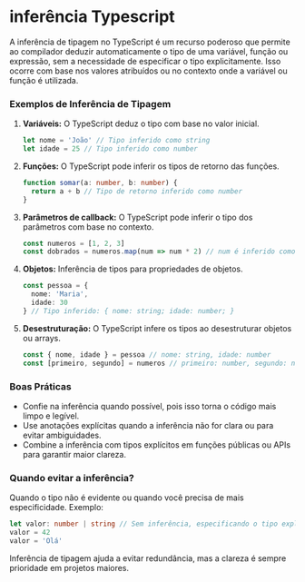 # inferência Typescript

A inferência de tipagem no TypeScript é um recurso poderoso que permite ao compilador deduzir automaticamente o tipo de uma variável, função ou expressão, sem a necessidade de especificar o tipo explicitamente. Isso ocorre com base nos valores atribuídos ou no contexto onde a variável ou função é utilizada.

### Exemplos de Inferência de Tipagem

1. **Variáveis:**
   O TypeScript deduz o tipo com base no valor inicial.

   ```typescript
   let nome = 'João' // Tipo inferido como string
   let idade = 25 // Tipo inferido como number
   ```

2. **Funções:**
   O TypeScript pode inferir os tipos de retorno das funções.

   ```typescript
   function somar(a: number, b: number) {
     return a + b // Tipo de retorno inferido como number
   }
   ```

3. **Parâmetros de callback:**
   O TypeScript pode inferir o tipo dos parâmetros com base no contexto.

   ```typescript
   const numeros = [1, 2, 3]
   const dobrados = numeros.map(num => num * 2) // num é inferido como number
   ```

4. **Objetos:**
   Inferência de tipos para propriedades de objetos.

   ```typescript
   const pessoa = {
     nome: 'Maria',
     idade: 30
   } // Tipo inferido: { nome: string; idade: number; }
   ```

5. **Desestruturação:**
   O TypeScript infere os tipos ao desestruturar objetos ou arrays.
   ```typescript
   const { nome, idade } = pessoa // nome: string, idade: number
   const [primeiro, segundo] = numeros // primeiro: number, segundo: number
   ```

### Boas Práticas

- Confie na inferência quando possível, pois isso torna o código mais limpo e legível.
- Use anotações explícitas quando a inferência não for clara ou para evitar ambiguidades.
- Combine a inferência com tipos explícitos em funções públicas ou APIs para garantir maior clareza.

### Quando evitar a inferência?

Quando o tipo não é evidente ou quando você precisa de mais especificidade. Exemplo:

```typescript
let valor: number | string // Sem inferência, especificando o tipo explicitamente
valor = 42
valor = 'Olá'
```

Inferência de tipagem ajuda a evitar redundância, mas a clareza é sempre prioridade em projetos maiores.
